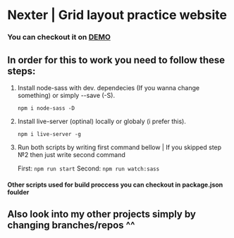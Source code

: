 # Nexter | Grid layout practice website

### You can checkout it on [DEMO](https://nexter-13reath.netlify.app)

## In order for this to work you need to follow these steps:

1. Install node-sass with dev. dependecies (If you wanna change something) or simply --save (-S).

    `npm i node-sass -D`

2. Install live-server (optinal) locally or globaly (i prefer this).

    `npm i live-server -g`

3. Run both scripts by writing first command bellow | If you skipped step №2 then just write second command

    First: `npm run start` Second: `npm run watch:sass`

#### Other scripts used for build proccess you can checkout in package.json foulder

## Also look into my other projects simply by changing branches/repos ^^
